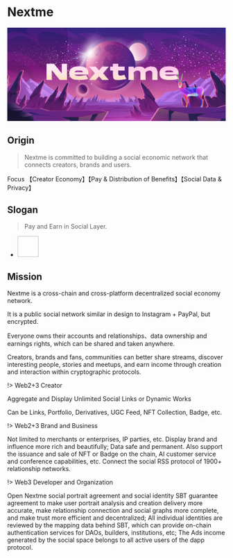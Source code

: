 # Nextme

![](assets/images/banner/Brand_Banner_01.jpg)

## Origin

> Nextme is committed to building a social economic network that connects creators, brands and users.

Focus 【Creator Economy】【Pay & Distribution of Benefits】【Social Data & Privacy】

## Slogan

> Pay and Earn in Social Layer.

<ul class="flex gap-5 sm:gap-8 !pl-0 pt-10">
  <li
    v-for="(row,index) in milestone.headData"
    class="animate__animated animate__slideInDown cursor-pointer"
    :key="`head-${index}`"
    :style="{
      animationDelay: `${index * 0.5}s`,
    }"
  >
    <image
      alt=""
      :src="`${cdn}/home/ecosystem/${row}.svg`"
      width="48"
      height="48"
      class="hover:scale-110 transition"
    />
  </li>
</ul>

## Mission

<p>Nextme is a cross-chain and cross-platform decentralized social economy network.</p>

<p>It is a public social network similar in design to Instagram + PayPal, but encrypted.</p>

<p>Everyone owns their accounts and relationships、data ownership and earnings rights, which can be shared and taken anywhere.</p>
</p>

<p>Creators, brands and fans, communities can better share streams, discover interesting people, stories and meetups, and earn income through creation and interaction within cryptographic protocols.</p>

!> Web2+3 Creator

<p>Aggregate and Display Unlimited Social Links or Dynamic Works</p>
<p>Can be Links, Portfolio, Derivatives, UGC Feed, NFT Collection, Badge, etc.</p>

!> Web2+3 Brand and Business

<p>Not limited to merchants or enterprises, IP parties, etc. Display brand and influence more rich and beautifully; Data safe and permanent. Also support the issuance and sale of NFT or Badge on the chain, AI customer service and conference capabilities, etc. Connect the social RSS protocol of 1900+ relationship networks.</p>

!> Web3 Developer and Organization

<p>Open Nextme social portrait agreement and social identity SBT guarantee agreement to make user portrait analysis and creation delivery more accurate, make relationship connection and social graphs more complete, and make trust more efficient and decentralized; All individual identities are reviewed by the mapping data behind SBT, which can provide on-chain authentication services for DAOs, builders, institutions, etc; The Ads income generated by the social space belongs to all active users of the dapp protocol.</p>
